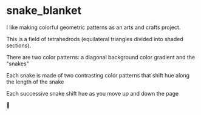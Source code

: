 # snake_blanket

I like making colorful geometric patterns as an arts and crafts project.

This is a field of tetrahedrods (equilateral triangles divided into shaded sections).

There are two color patterns: a diagonal background color gradient and the "snakes"

Each snake is made of two contrasting color patterns that shift hue along the length of the snake

Each successive snake shift hue as you move up and down the page

:thinking:
